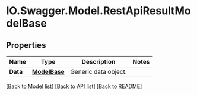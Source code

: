 # IO.Swagger.Model.RestApiResultModelBase
## Properties

Name | Type | Description | Notes
------------ | ------------- | ------------- | -------------
**Data** | [**ModelBase**](ModelBase.md) | Generic data object. | 

[[Back to Model list]](../README.md#documentation-for-models) [[Back to API list]](../README.md#documentation-for-api-endpoints) [[Back to README]](../README.md)


